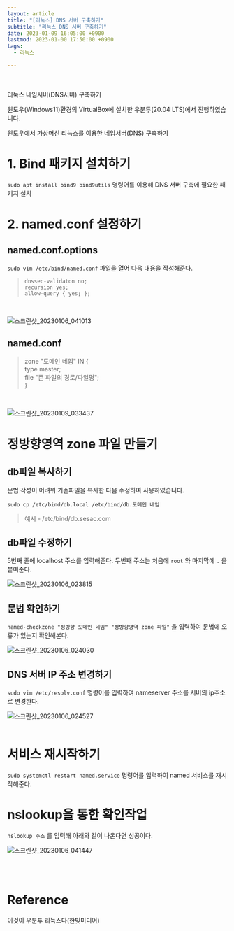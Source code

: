 ```yaml
---
layout: article
title: "[리눅스] DNS 서버 구축하기"
subtitle: "리눅스 DNS 서버 구축하기"
date: 2023-01-09 16:05:00 +0900
lastmod: 2023-01-00 17:50:00 +0900
tags: 
  - 리눅스

---
```

<br><br>
리눅스 네임서버(DNS서버) 구축하기

<!--more-->  
윈도우(Windows11)환경의 VirtualBox에 설치한 우분투(20.04 LTS)에서 진행하였습니다.<br/>


윈도우에서 가상머신 리눅스를 이용한 네임서버(DNS) 구축하기<br/>

# 1. Bind 패키지 설치하기

`sudo apt install bind9 bind9utils` 명령어를 이용해 DNS 서버 구축에 필요한 패키지 설치<br/>

# 2. named.conf 설정하기<br/>

## named.conf.options
`sudo vim /etc/bind/named.conf` 파일을 열어 다음 내용을 작성해준다. <br/>
>`dnssec-validaton no;`<br/>
`recursion yes;`<br/>
`allow-query { yes; };`
<br/>


![스크린샷_20230106_041013](https://user-images.githubusercontent.com/99805929/211251695-c75129a6-64f6-4637-935a-b56c935fc600.png)<br/>

## named.conf

> zone "도메인 네임" IN { <br/>
        type master; <br/>
        file "존 파일의 경로/파일명"; <br/>
}
<br/>

![스크린샷_20230109_033437](https://user-images.githubusercontent.com/99805929/211252342-73b4d7e5-8d41-41c1-bf7f-5ecb891af6d5.png)

# 정방향영역 zone 파일 만들기

## db파일 복사하기

문법 작성이 어려워 기존파일을 복사한 다음 수정하여 사용하였습니다.<br/>

`sudo cp /etc/bind/db.local /etc/bind/db.도메인 네임`<br/>

>예시 - /etc/bind/db.sesac.com

## db파일 수정하기

5번째 줄에 localhost 주소를 입력해준다. 두번째 주소는 처음에 `root` 와 마지막에 `.` 을 붙여준다.<br/>

![스크린샷_20230106_023815](https://user-images.githubusercontent.com/99805929/211253344-5a3497b3-5a04-4974-883c-82e4633afc25.png)<br/>

## 문법 확인하기

`named-checkzone "정방향 도메인 네임" "정방향영역 zone 파일"` 을 입력하여 문법에 오류가 있는지 확인해본다.<br/>

![스크린샷_20230106_024030](https://user-images.githubusercontent.com/99805929/211253717-35787d76-505b-4425-ac71-ece97ae55697.png)<br/>

## DNS 서버 IP 주소 변경하기

`sudo vim /etc/resolv.conf` 명령어를 입력하여 nameserver 주소를 서버의 ip주소로 변경한다.<br/>

![스크린샷_20230106_024527](https://user-images.githubusercontent.com/99805929/211254020-7c30fcbb-8bfa-4463-b7ba-bd59bbc3fb7c.png)<br/>
<br/>

# 서비스 재시작하기
`sudo systemctl restart named.service` 명령어를 입력하여 named 서비스를 재시작해준다.<br/>

# nslookup을 통한 확인작업

`nslookup 주소` 를 입력해 아래와 같이 나온다면 성공이다.

![스크린샷_20230106_041447](https://user-images.githubusercontent.com/99805929/211254133-0ce648b0-a911-4df7-847a-8ffb19d5134b.png)<br/>


<br/>
<br/>

# Reference
이것이 우분투 리눅스다(한빛미디어)
